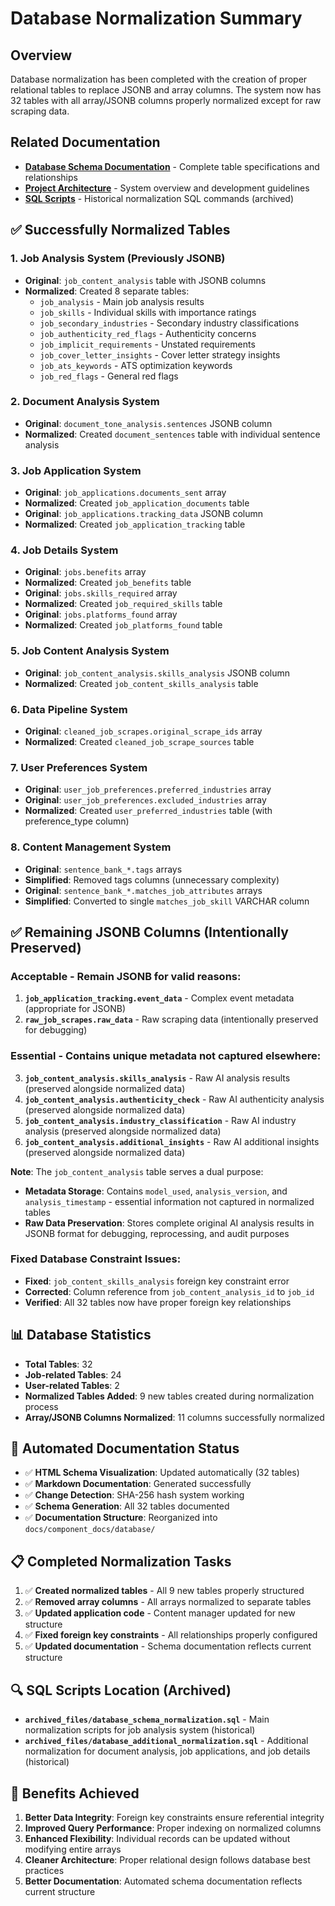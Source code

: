 # Database Normalization Summary

## Overview
Database normalization has been completed with the creation of proper relational tables to replace JSONB and array columns. The system now has 32 tables with all array/JSONB columns properly normalized except for raw scraping data.

## Related Documentation
- **[Database Schema Documentation](database_schema.md)** - Complete table specifications and relationships
- **[Project Architecture](../../../replit.md)** - System overview and development guidelines
- **[SQL Scripts](../../../archived_files/)** - Historical normalization SQL commands (archived)

## ✅ Successfully Normalized Tables

### 1. Job Analysis System (Previously JSONB)
- **Original**: `job_content_analysis` table with JSONB columns
- **Normalized**: Created 8 separate tables:
  - `job_analysis` - Main job analysis results
  - `job_skills` - Individual skills with importance ratings
  - `job_secondary_industries` - Secondary industry classifications
  - `job_authenticity_red_flags` - Authenticity concerns
  - `job_implicit_requirements` - Unstated requirements
  - `job_cover_letter_insights` - Cover letter strategy insights
  - `job_ats_keywords` - ATS optimization keywords
  - `job_red_flags` - General red flags

### 2. Document Analysis System
- **Original**: `document_tone_analysis.sentences` JSONB column
- **Normalized**: Created `document_sentences` table with individual sentence analysis

### 3. Job Application System
- **Original**: `job_applications.documents_sent` array
- **Normalized**: Created `job_application_documents` table
- **Original**: `job_applications.tracking_data` JSONB column
- **Normalized**: Created `job_application_tracking` table

### 4. Job Details System
- **Original**: `jobs.benefits` array
- **Normalized**: Created `job_benefits` table
- **Original**: `jobs.skills_required` array
- **Normalized**: Created `job_required_skills` table
- **Original**: `jobs.platforms_found` array
- **Normalized**: Created `job_platforms_found` table

### 5. Job Content Analysis System
- **Original**: `job_content_analysis.skills_analysis` JSONB column
- **Normalized**: Created `job_content_skills_analysis` table

### 6. Data Pipeline System
- **Original**: `cleaned_job_scrapes.original_scrape_ids` array
- **Normalized**: Created `cleaned_job_scrape_sources` table

### 7. User Preferences System
- **Original**: `user_job_preferences.preferred_industries` array
- **Original**: `user_job_preferences.excluded_industries` array
- **Normalized**: Created `user_preferred_industries` table (with preference_type column)

### 8. Content Management System
- **Original**: `sentence_bank_*.tags` arrays
- **Simplified**: Removed tags columns (unnecessary complexity)
- **Original**: `sentence_bank_*.matches_job_attributes` arrays
- **Simplified**: Converted to single `matches_job_skill` VARCHAR column

## ✅ Remaining JSONB Columns (Intentionally Preserved)

### Acceptable - Remain JSONB for valid reasons:
1. **`job_application_tracking.event_data`** - Complex event metadata (appropriate for JSONB)
2. **`raw_job_scrapes.raw_data`** - Raw scraping data (intentionally preserved for debugging)

### Essential - Contains unique metadata not captured elsewhere:
3. **`job_content_analysis.skills_analysis`** - Raw AI analysis results (preserved alongside normalized data)
4. **`job_content_analysis.authenticity_check`** - Raw AI authenticity analysis (preserved alongside normalized data)
5. **`job_content_analysis.industry_classification`** - Raw AI industry analysis (preserved alongside normalized data)
6. **`job_content_analysis.additional_insights`** - Raw AI additional insights (preserved alongside normalized data)

**Note**: The `job_content_analysis` table serves a dual purpose:
- **Metadata Storage**: Contains `model_used`, `analysis_version`, and `analysis_timestamp` - essential information not captured in normalized tables
- **Raw Data Preservation**: Stores complete original AI analysis results in JSONB format for debugging, reprocessing, and audit purposes

### Fixed Database Constraint Issues:
- **Fixed**: `job_content_skills_analysis` foreign key constraint error
- **Corrected**: Column reference from `job_content_analysis_id` to `job_id`
- **Verified**: All 32 tables now have proper foreign key relationships

## 📊 Database Statistics
- **Total Tables**: 32
- **Job-related Tables**: 24
- **User-related Tables**: 2
- **Normalized Tables Added**: 9 new tables created during normalization process
- **Array/JSONB Columns Normalized**: 11 columns successfully normalized

## 🔧 Automated Documentation Status
- ✅ **HTML Schema Visualization**: Updated automatically (32 tables)
- ✅ **Markdown Documentation**: Generated successfully
- ✅ **Change Detection**: SHA-256 hash system working
- ✅ **Schema Generation**: All 32 tables documented
- ✅ **Documentation Structure**: Reorganized into `docs/component_docs/database/`

## 📋 Completed Normalization Tasks

1. ✅ **Created normalized tables** - All 9 new tables properly structured
2. ✅ **Removed array columns** - All arrays normalized to separate tables
3. ✅ **Updated application code** - Content manager updated for new structure
4. ✅ **Fixed foreign key constraints** - All relationships properly configured
5. ✅ **Updated documentation** - Schema documentation reflects current structure

## 🔍 SQL Scripts Location (Archived)
- **`archived_files/database_schema_normalization.sql`** - Main normalization scripts for job analysis system (historical)
- **`archived_files/database_additional_normalization.sql`** - Additional normalization for document analysis, job applications, and job details (historical)

## 🎯 Benefits Achieved

1. **Better Data Integrity**: Foreign key constraints ensure referential integrity
2. **Improved Query Performance**: Proper indexing on normalized columns
3. **Enhanced Flexibility**: Individual records can be updated without modifying entire arrays
4. **Cleaner Architecture**: Proper relational design follows database best practices
5. **Better Documentation**: Automated schema documentation reflects current structure